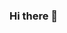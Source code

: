 ### Hi there 👋

<!--
**arubhardwaj/arubhardwaj** is a ✨ _special_ ✨ repository because its `README.md` (this file) appears on your GitHub profile.

You reach out to my Github!! It is not at all organized, some of the repos have unsolicieted code files which I just wanted to store somewhere. 

- 🔭 I’m currently working on computational economics and I use Julia mostly for that. 
- 💬 Feel free to reach me through email: [aruecon@gmail.com](mailto:aruecon@gmail.com) :handshake:
- 😄 Pronouns: he/him
- ⚡ Fun fact: I do nerdy stuff!! Aah, I am not fun at all :blush:  

